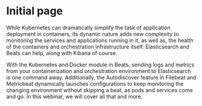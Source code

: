 # Initial page

While Kubernetes can dramatically simplify the task of application deployment in containers, its dynamic nature adds new complexity to monitoring the services and applications running in it, as well as, the health of the containers and orchestration infrastructure itself. Elasticsearch and Beats can help, along with Kibana of course.   
  


With the Kubernetes and Docker module in Beats, sending logs and metrics from your containerization and orchestration environment to Elasticsearch is one command away. Additionally, the Autodiscover feature in Filebeat and Metricbeat dynamically launches configurations to keep monitoring the changing environment without skipping a beat, as pods and services come and go. In this webinar, we will cover all that and more. 

